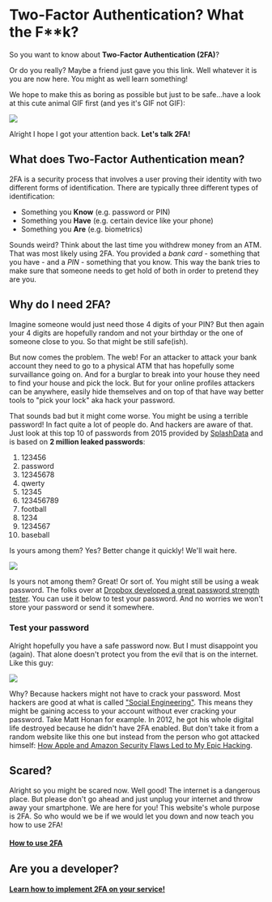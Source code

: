 # Two-Factor Authentication? What the F**k?

So you want to know about **Two-Factor Authentication (2FA)**? 

Or do you really? Maybe a friend just gave you this link. Well whatever it is you are now here. You might as well learn something! 

We hope to make this as boring as possible but just to be safe...have a look at this cute animal GIF first (and yes it's GIF not GIF):

![](http://i.giphy.com/3xz2BCohVTd7h2Kvfi.gif)

Alright I hope I got your attention back. **Let's talk 2FA!** 

## What does Two-Factor Authentication mean?

2FA is a security process that involves a user proving their identity with two different forms of identification. There are typically three different types of identification:
- Something you **Know** (e.g. password or PIN)
- Something you **Have** (e.g. certain device like your phone)
- Something you **Are** (e.g. biometrics)

Sounds weird? Think about the last time you withdrew money from an ATM. That was most likely using 2FA. You provided a *bank card* - something that you have - and a *PIN* - something that you know. This way the bank tries to make sure that someone needs to get hold of both in order to pretend they are you. 

## Why do I need 2FA?

Imagine someone would just need those 4 digits of your PIN? But then again your 4 digits are hopefully random and not your birthday or the one of someone close to you. So that might be still safe(ish).

But now comes the problem. The web! For an attacker to attack your bank account they need to go to a physical ATM that has hopefully some survaillance going on. And for a burglar to break into your house they need to find your house and pick the lock. But for your online profiles attackers can be anywhere, easily hide themselves and on top of that have way better tools to "pick your lock" aka hack your password.

That sounds bad but it might come worse. You might be using a terrible password! In fact quite a lot of people do. And hackers are aware of that. Just look at this top 10 of passwords from 2015 provided by [SplashData](https://www.teamsid.com/worst-passwords-2015/) and is based on **2 million leaked passwords**:

1. 123456
2. password
3. 12345678
4. qwerty
5. 12345
6. 123456789
7. football
8. 1234
9. 1234567
10. baseball

Is yours among them? Yes? Better change it quickly! We'll wait here. 

![](http://i.giphy.com/26BRuo6sLetdllPAQ.gif)

Is yours not among them? Great! Or sort of. You might still be using a weak password. The folks over at [Dropbox developed a great password strength tester](https://blogs.dropbox.com/tech/2012/04/zxcvbn-realistic-password-strength-estimation/). You can use it below to test your password. And no worries we won't store your password or send it somewhere.

### Test your password

<div id="strengthTest"></div>

Alright hopefully you have a safe password now. But I must disappoint you (again). That alone doesn't protect you from the evil that is on the internet. Like this guy:

![](http://i.giphy.com/YQitE4YNQNahy.gif)

Why? Because hackers might not have to crack your password. Most hackers are good at what is called ["Social Engineering"](https://en.wikipedia.org/wiki/Social_engineering_(security)). This means they might be gaining access to your account without ever cracking your password. Take Matt Honan for example. In 2012, he got his whole digital life destroyed because he didn't have 2FA enabled. But don't take it from a random website like this one but instead from the person who got attacked himself: [How Apple and Amazon Security Flaws Led to My Epic Hacking](http://www.wired.com/2012/08/apple-amazon-mat-honan-hacking/).

## Scared?

Alright so you might be scared now. Well good! The internet is a dangerous place. But please don't go ahead and just unplug your internet and throw away your smartphone. We are here for you! This website's whole purpose is 2FA. So who would we be if we would let you down and now teach you how to use 2FA! 

#### [How to use 2FA](/use.html)

## Are you a developer?

#### [Learn how to implement 2FA on your service!](/implement.html) 